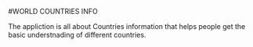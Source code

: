 #WORLD COUNTRIES INFO

The appliction is all about Countries information that helps people get the basic understnading of different countries.
